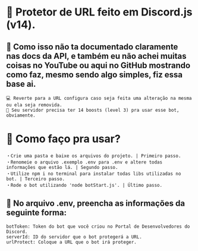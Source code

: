 # 💜 Protetor de URL feito em Discord.js (v14).
## 🚀 Como isso não ta documentado claramente nas docs da API, e também eu não achei muitas coisas no YouTube ou aqui no GitHub mostrando como faz, mesmo sendo algo simples, fiz essa base ai.
```
💻 Reverte para a URL configura caso seja feita uma alteração na mesma ou ela seja removida.
🎾 Seu servidor precisa ter 14 boosts (level 3) pra usar esse bot, obviamente.
```

# 🏡 Como faço pra usar?
```
・Crie uma pasta e baixe os arquivos do projeto. | Primeiro passo.
・Renomeie o arquivo .exemplo .env para .env e altere todas informações que estão lá. | Segundo passo.
・Utilize npm i no terminal para instalar todas libs utilizadas no bot. | Terceiro passo.
・Rode o bot utilizando 'node botStart.js'. | Último passo.
```

## 🚨 No arquivo .env, preencha as informações da seguinte forma:
```
botToken: Token do bot que você criou no Portal de Desenvolvedores do Discord.
serverId: ID do servidor que o bot protegerá a URL.
urlProtect: Coloque a URL que o bot irá proteger.
```
